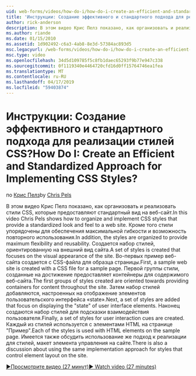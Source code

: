 ```yaml
---
uid: web-forms/videos/how-do-i/how-do-i-create-an-efficient-and-standardized-approach-for-implementing-css-styles
title: 'Инструкции: Создание эффективного и стандартного подхода для реализации стилей CSS? | Документы Майкрософт'
author: rick-anderson
description: В этом видео Крис Пелз показано, как организовать и реализовать стили CSS, которые предоставляют стандартный вид на веб-сайт. Кроме того стили представляют собой...
ms.author: riande
ms.date: 01/15/2010
ms.assetid: 1d902492-c6a3-4ab8-8e3d-57384ac893d5
msc.legacyurl: /web-forms/videos/how-do-i/how-do-i-create-an-efficient-and-standardized-approach-for-implementing-css-styles
msc.type: video
ms.openlocfilehash: 34d5d109785f5c8fb1daec65293f9b77e947c338
ms.sourcegitcommit: 0f1119340e4464720cfd16d0ff15764746ea1fea
ms.translationtype: MT
ms.contentlocale: ru-RU
ms.lasthandoff: 04/17/2019
ms.locfileid: "59403874"
---
```

# <a name="how-do-i-create-an-efficient-and-standardized-approach-for-implementing-css-styles"></a><span data-ttu-id="05ccb-105">Инструкции: Создание эффективного и стандартного подхода для реализации стилей CSS?</span><span class="sxs-lookup"><span data-stu-id="05ccb-105">How Do I: Create an Efficient and Standardized Approach for Implementing CSS Styles?</span></span>

<span data-ttu-id="05ccb-106">по [Крис Пелз](https://twitter.com/chrispels)</span><span class="sxs-lookup"><span data-stu-id="05ccb-106">by [Chris Pels](https://twitter.com/chrispels)</span></span>

<span data-ttu-id="05ccb-107">В этом видео Крис Пелз показано, как организовать и реализовать стили CSS, которые предоставляют стандартный вид на веб-сайт.</span><span class="sxs-lookup"><span data-stu-id="05ccb-107">In this video Chris Pels shows how to organize and implement CSS styles that provide a standardized look and feel to a web site.</span></span> <span data-ttu-id="05ccb-108">Кроме того стили упорядочены для обеспечения максимальной гибкости и возможность повторного использования.</span><span class="sxs-lookup"><span data-stu-id="05ccb-108">In addition, the styles are organized to provide maximum flexibility and reusability.</span></span> <span data-ttu-id="05ccb-109">Создается набор стилей, ориентированную на внешний вид сайта.</span><span class="sxs-lookup"><span data-stu-id="05ccb-109">A set of styles is created that focuses on the visual appearance of the site.</span></span> <span data-ttu-id="05ccb-110">Во-первых пример веб-сайта создается с CSS-файла для образца страницы.</span><span class="sxs-lookup"><span data-stu-id="05ccb-110">First, a sample web site is created with a CSS file for a sample page.</span></span> <span data-ttu-id="05ccb-111">Первой группы стили, созданные на достижение предоставляет контейнеры для содержимого веб-сайта.</span><span class="sxs-lookup"><span data-stu-id="05ccb-111">The first groups of styles created are oriented towards providing containers for content throughout the site.</span></span> <span data-ttu-id="05ccb-112">Затем набор стилей добавляются, настроенных на отображение элементов пользовательского интерфейса «state».</span><span class="sxs-lookup"><span data-stu-id="05ccb-112">Next, a set of styles are added that focus on displaying the "state" of user interface elements.</span></span> <span data-ttu-id="05ccb-113">Наконец создаются набор стилей для подсказки взаимодействия пользователя.</span><span class="sxs-lookup"><span data-stu-id="05ccb-113">Finally, a set of styles for user interaction cues are created.</span></span> <span data-ttu-id="05ccb-114">Каждый из стилей используется с элементами HTML на странице "Пример".</span><span class="sxs-lookup"><span data-stu-id="05ccb-114">Each of the styles is used with HTML elements on the sample page.</span></span> <span data-ttu-id="05ccb-115">Имеется также обсудить использование же подход к реализации для стилей, макет элемента управления на сайте.</span><span class="sxs-lookup"><span data-stu-id="05ccb-115">There is also a discussion about using the same implementation approach for styles that control element layout on the site.</span></span>

[<span data-ttu-id="05ccb-116">&#9654;Просмотрите видео (27 минут)</span><span class="sxs-lookup"><span data-stu-id="05ccb-116">&#9654; Watch video (27 minutes)</span></span>](https://channel9.msdn.com/Blogs/ASP-NET-Site-Videos/how-do-i-create-an-efficient-and-standardized-approach-for-implementing-css-styles)
